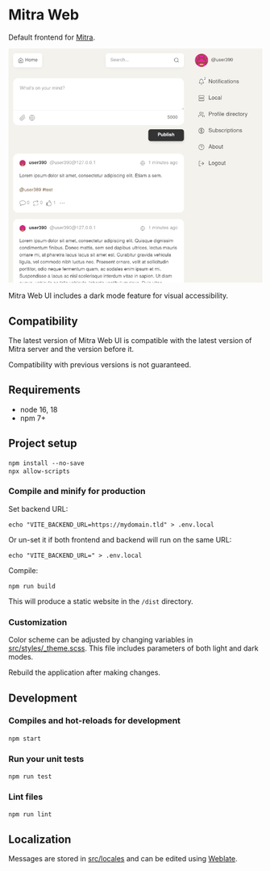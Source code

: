 # Mitra Web

Default frontend for [Mitra](https://codeberg.org/silverpill/mitra).

<img width="650" src="screenshot.png" alt="screenshot">

Mitra Web UI includes a dark mode feature for visual accessibility.

## Compatibility

The latest version of Mitra Web UI is compatible with the latest version of Mitra server and the version before it.

Compatibility with previous versions is not guaranteed.

## Requirements

- node 16, 18
- npm 7+

## Project setup

```
npm install --no-save
npx allow-scripts
```

### Compile and minify for production

Set backend URL:

```
echo "VITE_BACKEND_URL=https://mydomain.tld" > .env.local
```

Or un-set it if both frontend and backend will run on the same URL:

```
echo "VITE_BACKEND_URL=" > .env.local
```

Compile:

```
npm run build
```

This will produce a static website in the `/dist` directory.

### Customization

Color scheme can be adjusted by changing variables in [src/styles/_theme.scss](./src/styles/_theme.scss). This file includes parameters of both light and dark modes.

Rebuild the application after making changes.

## Development

### Compiles and hot-reloads for development

```
npm start
```

### Run your unit tests

```
npm run test
```

### Lint files

```
npm run lint
```

## Localization

Messages are stored in [src/locales](./src/locales) and can be edited using [Weblate](https://translate.codeberg.org/projects/mitra-web/main/).
